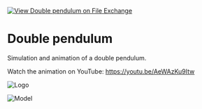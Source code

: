 [![View Double pendulum on File Exchange](https://www.mathworks.com/matlabcentral/images/matlab-file-exchange.svg)](https://www.mathworks.com/matlabcentral/fileexchange/92773-double-pendulum)
# Double pendulum
Simulation and animation of a double pendulum.

Watch the animation on YouTube: https://youtu.be/AeWAzKu9Itw

![Logo](https://www.mathworks.com/matlabcentral/mlc-downloads/downloads/e5b218a0-0735-4975-bdd6-2f2cbce675ed/17a4bb3d-1df6-409f-a878-5b8bc51abd8c/images/1639509164.png)

![Model](https://www.dropbox.com/s/anmd9ho7unzmrh4/double_pendulum_model.png?raw=1)

